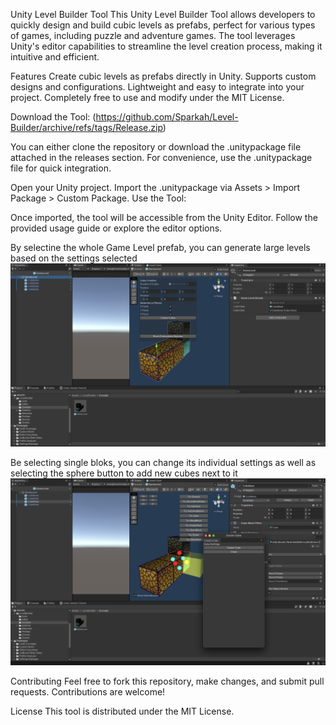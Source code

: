 Unity Level Builder Tool
This Unity Level Builder Tool allows developers to quickly design and build cubic levels as prefabs, perfect for various types of games, including puzzle and adventure games. The tool leverages Unity's editor capabilities to streamline the level creation process, making it intuitive and efficient.

Features
Create cubic levels as prefabs directly in Unity.
Supports custom designs and configurations.
Lightweight and easy to integrate into your project.
Completely free to use and modify under the MIT License.

Download the Tool:
(https://github.com/Sparkah/Level-Builder/archive/refs/tags/Release.zip)

You can either clone the repository or download the .unitypackage file attached in the releases section.
For convenience, use the .unitypackage file for quick integration.

Open your Unity project.
Import the .unitypackage via Assets > Import Package > Custom Package.
Use the Tool:

Once imported, the tool will be accessible from the Unity Editor. Follow the provided usage guide or explore the editor options.

By selectine the whole Game Level prefab, you can generate large levels based on the settings selected
![Generate Large Levels](Assets/LevelBuilder/Images/Screenshot_2024-12-04_at_15.50.17.png)


Be selecting single bloks, you can change its individual settings as well as selecting the sphere button to add new cubes next to it
![Single block Image](Assets/LevelBuilder/Images/Screenshot_2024-12-04_at_15.50.02.png)


Contributing
Feel free to fork this repository, make changes, and submit pull requests. Contributions are welcome!

License
This tool is distributed under the MIT License.
